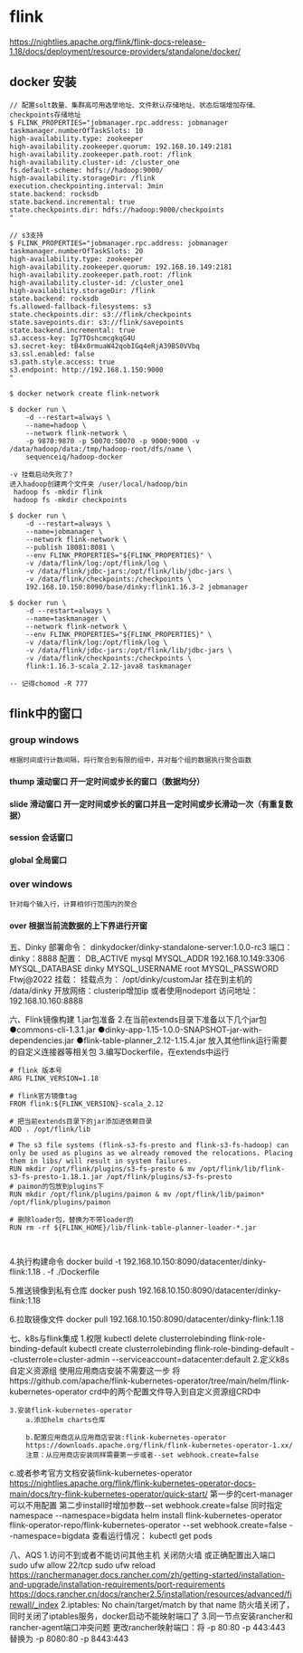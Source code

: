 # flink

https://nightlies.apache.org/flink/flink-docs-release-1.18/docs/deployment/resource-providers/standalone/docker/

## docker 安装

```
// 配置solt数量、集群高可用选举地址、文件默认存储地址、状态后端增加存储、checkpoints存储地址
$ FLINK_PROPERTIES="jobmanager.rpc.address: jobmanager
taskmanager.numberOfTaskSlots: 10
high-availability.type: zookeeper
high-availability.zookeeper.quorum: 192.168.10.149:2181
high-availability.zookeeper.path.root: /flink
high-availability.cluster-id: /cluster_one
fs.default-scheme: hdfs://hadoop:9000/
high-availability.storageDir: /flink
execution.checkpointing.interval: 3min
state.backend: rocksdb
state.backend.incremental: true
state.checkpoints.dir: hdfs://hadoop:9000/checkpoints
"

// s3支持
$ FLINK_PROPERTIES="jobmanager.rpc.address: jobmanager
taskmanager.numberOfTaskSlots: 20
high-availability.type: zookeeper
high-availability.zookeeper.quorum: 192.168.10.149:2181
high-availability.zookeeper.path.root: /flink
high-availability.cluster-id: /cluster_one1
high-availability.storageDir: /flink
state.backend: rocksdb
fs.allowed-fallback-filesystems: s3
state.checkpoints.dir: s3://flink/checkpoints 
state.savepoints.dir: s3://flink/savepoints
state.backend.incremental: true
s3.access-key: Ig7TOshcmcgkqG4U
s3.secret-key: tB4x0rmuaW42qobIGq4eRjA39BS0VVbq
s3.ssl.enabled: false
s3.path.style.access: true
s3.endpoint: http://192.168.1.150:9000
"

$ docker network create flink-network

$ docker run \
    -d --restart=always \
    --name=hadoop \
    --network flink-network \
    -p 9870:9870 -p 50070:50070 -p 9000:9000 -v /data/hadoop/data:/tmp/hadoop-root/dfs/name \
    sequenceiq/hadoop-docker
    
-v 挂载启动失败了?  
进入hadoop创建两个文件夹 /user/local/hadoop/bin
 hadoop fs -mkdir flink
 hadoop fs -mkdir checkpoints

$ docker run \
    -d --restart=always \
    --name=jobmanager \
    --network flink-network \
    --publish 18081:8081 \
    --env FLINK_PROPERTIES="${FLINK_PROPERTIES}" \
    -v /data/flink/log:/opt/flink/log \
    -v /data/flink/jdbc-jars:/opt/flink/lib/jdbc-jars \
    -v /data/flink/checkpoints:/checkpoints \
    192.168.10.150:8090/base/dinky:flink1.16.3-2 jobmanager
    
$ docker run \
    -d --restart=always \
    --name=taskmanager \
    --network flink-network \
    --env FLINK_PROPERTIES="${FLINK_PROPERTIES}" \
    -v /data/flink/log:/opt/flink/log \
    -v /data/flink/jdbc-jars:/opt/flink/lib/jdbc-jars \
    -v /data/flink/checkpoints:/checkpoints \
    flink:1.16.3-scala_2.12-java8 taskmanager
    
-- 记得chomod -R 777

```

## flink中的窗口

### group windows

    根据时间或行计数间隔，将行聚合到有限的组中，并对每个组的数据执行聚合函数

#### thump 滚动窗口 开一定时间或步长的窗口（数据均分）

#### slide 滑动窗口 开一定时间或步长的窗口并且一定时间或步长滑动一次（有重复数据）

#### session 会话窗口

#### global 全局窗口

### over windows

    针对每个输入行，计算相邻行范围内的聚合

#### over 根据当前流数据的上下界进行开窗





五、Dinky
部署命令：
    dinkydocker/dinky-standalone-server:1.0.0-rc3
端口：
    dinky：8888
配置：
    DB_ACTIVE mysql
    MYSQL_ADDR 192.168.10.149:3306
    MYSQL_DATABASE dinky
    MYSQL_USERNAME root
    MYSQL_PASSWORD Ftwj@2022
挂载：
    挂载点为： /opt/dinky/customJar  挂在到主机的 /data/dinky
开放网络：clusterip增加ip 或者使用nodeport
访问地址：
    192.168.10.160:8888

六、Flink镜像构建
    1.jar包准备
    2.在当前extends目录下准备以下几个jar包
        ●commons-cli-1.3.1.jar
        ●dinky-app-1.15-1.0.0-SNAPSHOT-jar-with-dependencies.jar
        ●flink-table-planner_2.12-1.15.4.jar
    放入其他flink运行需要的自定义连接器等相关包
    3.编写Dockerfile，在extends中运行

```
# flink 版本号
ARG FLINK_VERSION=1.18

# flink官方镜像tag
FROM flink:${FLINK_VERSION}-scala_2.12

# 把当前extends目录下的jar添加进依赖目录
ADD . /opt/flink/lib

# The s3 file systems (flink-s3-fs-presto and flink-s3-fs-hadoop) can only be used as plugins as we already removed the relocations. Placing them in libs/ will result in system failures.
RUN mkdir /opt/flink/plugins/s3-fs-presto & mv /opt/flink/lib/flink-s3-fs-presto-1.18.1.jar /opt/flink/plugins/s3-fs-presto
# paimon的包放到plugins下
RUN mkdir /opt/flink/plugins/paimon & mv /opt/flink/lib/paimon* /opt/flink/plugins/paimon

# 删除loader包，替换为不带loader的
RUN rm -rf ${FLINK_HOME}/lib/flink-table-planner-loader-*.jar

  
```

4.执行构建命令
docker build -t 192.168.10.150:8090/datacenter/dinky-flink:1.18 . -f ./Dockerfile


5.推送镜像到私有仓库
docker push 192.168.10.150:8090/datacenter/dinky-flink:1.18


6.拉取镜像文件
docker pull 192.168.10.150:8090/datacenter/dinky-flink:1.18

七、k8s与flink集成
    1.权限
    kubectl delete clusterrolebinding flink-role-binding-default
    kubectl create clusterrolebinding flink-role-binding-default --clusterrole=cluster-admin --serviceaccount=datacenter:default
    2.定义k8s自定义资源组 使用应用商店安装不需要这一步
    将https://github.com/apache/flink-kubernetes-operator/tree/main/helm/flink-kubernetes-operator
    crd中的两个配置文件导入到自定义资源组CRD中
    
    3.安装flink-kubernetes-operator
        a.添加helm charts仓库
    
        b.配置应用商店从应用商店安装:flink-kubernetes-operator
        https://downloads.apache.org/flink/flink-kubernetes-operator-1.xx/
        注意：从应用商店安装同样需要第一步或者--set webhook.create=false
    
c.或者参考官方文档安装flink-kubernetes-operator
https://nightlies.apache.org/flink/flink-kubernetes-operator-docs-main/docs/try-flink-kubernetes-operator/quick-start/
第一步的cert-manager可以不用配置
第二步install时增加参数--set webhook.create=false 同时指定namespace  --namespace=bigdata
helm install flink-kubernetes-operator flink-operator-repo/flink-kubernetes-operator --set webhook.create=false  --namespace=bigdata
查看运行情况：
kubectl get pods


八、AQS
1.访问不到或者不能访问其他主机
关闭防火墙
或正确配置出入端口
sudo ufw allow 22/tcp
sudo ufw reload
https://ranchermanager.docs.rancher.com/zh/getting-started/installation-and-upgrade/installation-requirements/port-requirements
https://docs.rancher.cn/docs/rancher2.5/installation/resources/advanced/firewall/_index
2.iptables: No chain/target/match by that name
防火墙关闭了，同时关闭了iptables服务，docker启动不能映射端口了
3.同一节点安装rancher和rancher-agent端口冲突问题
更改rancher映射端口：将 -p 80:80 -p 443:443 替换为 -p 8080:80 -p 8443:443


